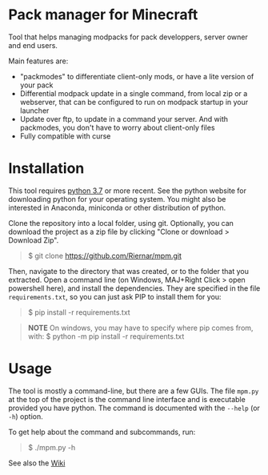 Pack manager for Minecraft
==========================

Tool that helps managing modpacks for pack developpers, server owner and end users.

Main features are:
- "packmodes" to differentiate client-only mods, or have a lite version of your pack
- Differential modpack update in a single command, from local zip or a webserver, that can be configured to run on modpack startup in your launcher
- Update over ftp, to update in a command your server. And with packmodes, you don't have to worry about client-only files
- Fully compatible with curse

# Installation
This tool requires [python 3.7](https://www.python.org/) or more recent. See the python website for downloading python for your operating system. You might also be interested in Anaconda, miniconda or other distribution of python.

Clone the repository into a local folder, using git. Optionally, you can download the project as a zip file by clicking "Clone or download > Download Zip".

> $ git clone https://github.com/Riernar/mpm.git

Then, navigate to the directory that was created, or to the folder that you extracted. Open a command line (on Windows, MAJ+Right Click > open powershell here), and install the dependencies. They are specified in the file `requirements.txt`, so you can just ask PIP to install them for you:

> $ pip install -r requirements.txt

> **NOTE**
> On windows, you may have to specify where pip comes from, with:
> $ python -m pip install -r requirements.txt

# Usage
The tool is mostly a command-line, but there are a few GUIs. The file `mpm.py` at the top of the project is the command line interface and is executable provided you have python. The command is documented with the `--help` (or `-h`) option.

To get help about the command and subcommands, run:
> $ ./mpm.py -h

See also the [Wiki](https://github.com/Riernar/mpm/wiki)